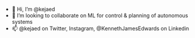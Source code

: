 - 👋 Hi, I’m @kejaed
- 💞️ I’m looking to collaborate on ML for control & planning of autonomous systems
- 📫 @kejaed on Twitter, Instagram, @KennethJamesEdwards on Linkedin

<!---
kejaed/kejaed is a ✨ special ✨ repository because its `README.md` (this file) appears on your GitHub profile.
You can click the Preview link to take a look at your changes.
--->
